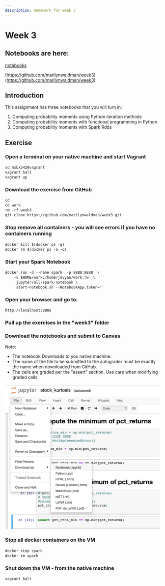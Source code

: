 ```yaml
---
description: Homework for week 3
---
```


# Week 3

## Notebooks are here:

[notebooks](https://github.com/marilynwaldman/week3.git)



[https://github.com/marilynwaldman/week3](https://github.com/marilynwaldman/week3)

## Introduction

This assignment has three notebooks that you will turn in:

1. Computing probability moments using Python iteration methods
2. Computing probability moments with functional programming in Python
3. Computing probability moments with Spark Rdds

## Exercise

### Open a terminal on your native machine and start Vagrant

```text
cd msbx5420vagrant
vagrant halt
vagrant up
```

### Download the exercise from GitHub

```text
cd
cd work
rm -rf week3
git clone https://github.com/marilynwaldman/week3.git
```

### Stop remove all containers - you will see errors if you have no containers running

```text
docker kill $(docker ps -q)
docker rm $(docker ps -a -q)
```

### Start your Spark Notebook

```text
docker run -d --name spark  -p 8888:8888  \
    -v $HOME/work:/home/jovyan/work:rw  \
     jupyter/all-spark-notebook \
     start-notebook.sh --NotebookApp.token='' 
```

### Open your browser and go to:

```text
http://localhost:8888
```

### Pull up the exercises in the "week3" folder

### Download the notebooks and submit to Canvas

Note:

* The notebook Downloads to you native machine. 
* The name of the file to be submitted to the autograder must be  exactly the name when downloaded from GitHub.
* The cells are graded per the "assert" section.  Use care when modifying graded cells

 

![](../.gitbook/assets/screen-shot-2019-01-27-at-12.29.09-pm.png)

### Stop all docker containers on the VM

```text
docker stop spark
docker rm spark
```

### Shut down the VM - from the native machine

```text
vagrant halt
```

